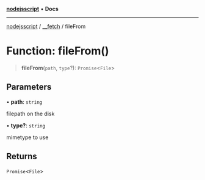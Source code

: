 [**nodejsscript**](../../../README.md) • **Docs**

***

[nodejsscript](../../../README.md) / [\_\_fetch](../README.md) / fileFrom

# Function: fileFrom()

> **fileFrom**(`path`, `type`?): `Promise`\<`File`\>

## Parameters

• **path**: `string`

filepath on the disk

• **type?**: `string`

mimetype to use

## Returns

`Promise`\<`File`\>
